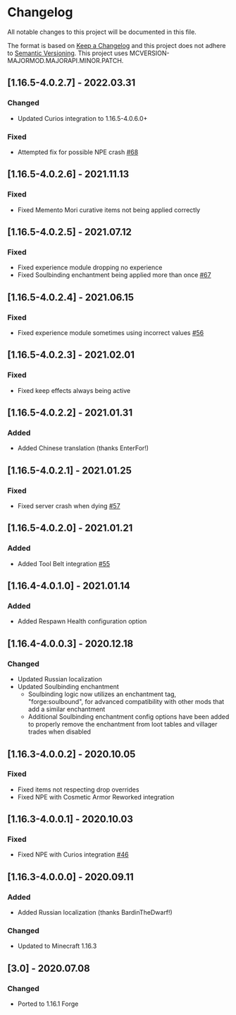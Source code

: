 # Changelog
All notable changes to this project will be documented in this file.

The format is based on [Keep a Changelog](http://keepachangelog.com/en/1.0.0/) and this project does not adhere to [Semantic Versioning](http://semver.org/spec/v2.0.0.html).
This project uses MCVERSION-MAJORMOD.MAJORAPI.MINOR.PATCH.

## [1.16.5-4.0.2.7] - 2022.03.31
### Changed
- Updated Curios integration to 1.16.5-4.0.6.0+
### Fixed
- Attempted fix for possible NPE crash [#68](https://github.com/TheIllusiveC4/CorpseComplex/issues/68)

## [1.16.5-4.0.2.6] - 2021.11.13
### Fixed
- Fixed Memento Mori curative items not being applied correctly

## [1.16.5-4.0.2.5] - 2021.07.12
### Fixed
- Fixed experience module dropping no experience
- Fixed Soulbinding enchantment being applied more than once [#67](https://github.com/TheIllusiveC4/CorpseComplex/issues/67)

## [1.16.5-4.0.2.4] - 2021.06.15
### Fixed
- Fixed experience module sometimes using incorrect values [#56](https://github.com/TheIllusiveC4/CorpseComplex/issues/56)

## [1.16.5-4.0.2.3] - 2021.02.01
### Fixed
- Fixed keep effects always being active

## [1.16.5-4.0.2.2] - 2021.01.31
### Added
- Added Chinese translation (thanks EnterFor!)

## [1.16.5-4.0.2.1] - 2021.01.25
### Fixed
- Fixed server crash when dying [#57](https://github.com/TheIllusiveC4/CorpseComplex/issues/57)

## [1.16.5-4.0.2.0] - 2021.01.21
### Added
- Added Tool Belt integration [#55](https://github.com/TheIllusiveC4/CorpseComplex/issues/55)

## [1.16.4-4.0.1.0] - 2021.01.14
### Added
- Added Respawn Health configuration option

## [1.16.4-4.0.0.3] - 2020.12.18
### Changed
- Updated Russian localization
- Updated Soulbinding enchantment
  - Soulbinding logic now utilizes an enchantment tag, "forge:soulbound", for advanced compatibility
    with other mods that add a similar enchantment
  - Additional Soulbinding enchantment config options have been added to properly remove the
    enchantment from loot tables and villager trades when disabled

## [1.16.3-4.0.0.2] - 2020.10.05
### Fixed
- Fixed items not respecting drop overrides
- Fixed NPE with Cosmetic Armor Reworked integration

## [1.16.3-4.0.0.1] - 2020.10.03
### Fixed
- Fixed NPE with Curios integration [#46](https://github.com/TheIllusiveC4/CorpseComplex/issues/46)

## [1.16.3-4.0.0.0] - 2020.09.11
### Added
- Added Russian localization (thanks BardinTheDwarf!)
### Changed
- Updated to Minecraft 1.16.3

## [3.0] - 2020.07.08
### Changed
- Ported to 1.16.1 Forge